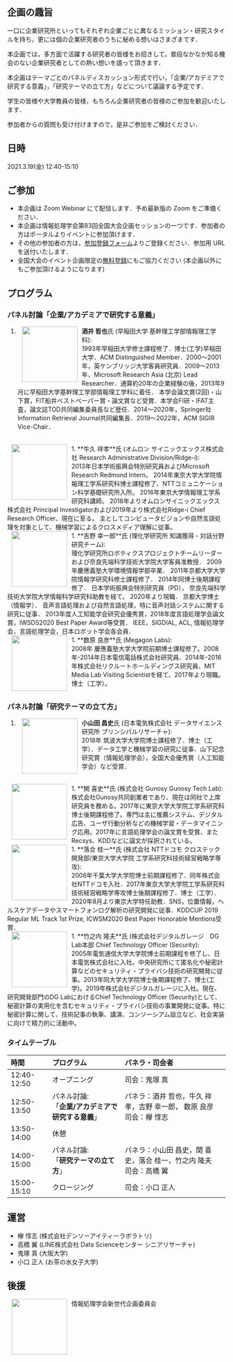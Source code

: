 <link rel="stylesheet" href="https://keyakkie.github.io/ipsj83-industry-panel/style.css" type="text/css" />

## <span class="fs150">企画の趣旨</span>
一口に企業研究所といってもそれぞれ企業ごとに異なるミッション・研究スタイルを持ち，更には個の企業研究者のうちに秘める想いはさまざまです．
  
  本企画では，多方面で活躍する研究者の皆様をお招きして，普段なかなか知る機会のない企業研究者としての熱い想いを語って頂きます．
  
  本企画はテーマごとのパネルディスカッション形式で行い，「企業/アカデミアで研究する意義」，「研究テーマの立て方」などについて議論する予定です．
  
  学生の皆様や大学教員の皆様，もちろん企業研究者の皆様のご参加を歓迎いたします．
  
  参加者からの質問も受け付けますので，是非ご参加をご検討ください．

## <span class="fs150">日時</span>
2021.3.19(金) 12:40-15:10

## <span class="fs150">ご参加</span>
* 本企画は Zoom Webinar にて配信します．予め最新版の Zoom をご準備ください．
* 本企画は情報処理学会第83回全国大会企画セッションの一つです．参加者の方はポータルよりイベントに参加頂けます．
* その他の参加者の方は，<a href="https://forms.gle/eYQKuv8BaTJc1AbQ8">参加登録フォーム</a>よりご登録ください．参加用 URL を送付いたします．
* 全国大会のイベント企画限定の<a href="https://www.ipsj.or.jp/event/taikai/83/event_reserve.html">無料登録</a>にもご協力ください (本企画以外にもご参加頂けるようになります)

## <span class="fs150">プログラム</span>
### <span class="fs150">パネル討論「企業/アカデミアで研究する意義」</span>
1. <img src="https://drive.google.com/uc?export=view&id=1i1Zw2W6qZlRcGq0Z5kJyUknjFsYC98Di" width="128" align="left" hspace="10"> <span class="fs125">**酒井 哲也**</span>氏 (早稲田大学 基幹理工学部情報理工学科):<br /> <span class="fs75">1993年早稲田大学修士課程修了．博士(工学)早稲田大学．ACM Distinguished Member．2000～2001年，英ケンブリッジ大学客員研究員．2009～2013年，Microsoft Research Asia (北京) Lead Researcher．通算約20年の企業経験の後，2013年9月に早稲田大学基幹理工学部情報理工学科に着任． 本学会論文賞(2回)・山下賞，FIT船井ベストペーパー賞・論文賞など受賞．本学会FI研・IFAT主査，論文誌TOD共同編集委員長など歴任．2014～2020年，Springer社Information Retrieval Journal共同編集長．2019～2022年，ACM SIGIR Vice-Chair．</span>  
<br clear="left">
1. <img src="https://drive.google.com/uc?export=view&id=1u6wViXN3DGJt5Y-94ULnjVGpdLg_7Rso" width="128" align="left" hspace="10"> <span class="fs125">**牛久 祥孝**</span>氏 (オムロン サイニックエックス株式会社 Research Administrative Division/Ridge-i):<br /> <span class="fs75">2013年日本学術振興会特別研究員およびMicrosoft Research Redmond Intern。 2014年東京大学大学院情報理工学系研究科博士課程修了、NTTコミュニケーション科学基礎研究所入所。 2016年東京大学情報理工学系研究科講師。 2018年よりオムロンサイニックエックス株式会社 Principal Investigatorおよび2019年より株式会社Ridge-i Chief Research Officer、現在に至る。 主としてコンピュータビジョンや自然言語処理を対象として、機械学習によるクロスメディア理解に従事。</span>  
<br clear="left">
1. <img src="https://drive.google.com/uc?export=view&id=1L9-z6VWfxPPJkMQR8zjOr3T9UNcVkRfA" width="128" align="left" hspace="10"> <span class="fs125">**吉野 幸一郎**</span>氏 (理化学研究所 知識獲得・対話分野研究チーム):<br /> <span class="fs75">理化学研究所ロボティクスプロジェクトチームリーダーおよび奈良先端科学技術大学院大学客員准教授． 2009年慶應義塾大学環境情報学部卒業． 2011年京都大学大学院情報学研究科修士課程修了． 2014年同博士後期課程修了． 日本学術振興会特別研究員（PD）， 奈良先端科学技術大学院大学情報科学研究科助教を経て， 2020年より現職． 京都大学博士（情報学）． 音声言語処理および自然言語処理，特に音声対話システムに関する研究に従事． 2013年度人工知能学会研究会優秀賞，2018年度言語処理学会論文賞，IWSDS2020 Best Paper Award等受賞． IEEE，SIGDIAL, ACL, 情報処理学会，言語処理学会，日本ロボット学会各会員．</span>  
<br clear="left">
1. <img src="https://drive.google.com/uc?export=view&id=15xd9FsJX_p61KZQSdXmOuvtH41mpHNho" width="128" align="left" hspace="10"> <span class="fs125">**数原 良彦**</span>氏 (Megagon Labs):<br /> <span class="fs75">2008年 慶應義塾大学大学院前期博士課程修了。2008年-2014年日本電信電話株式会社研究員、2014年-2016年株式会社リクルートホールディングス研究員、MIT Media Lab Visiting Scientistを経て、2017年より現職。博士（工学）。</span>  
<br clear="left">

### <span class="fs150">パネル討論「研究テーマの立て方」</span>
1. <img src="https://drive.google.com/uc?export=view&id=15i4cgIjPtZpDGAfGxSUo90Dxrx67u2EI" width="128" align="left" hspace="10"> <span class="fs125">**小山田 昌史**</span>氏 (日本電気株式会社 データサイエンス研究所 プリンシパルリサーチャ):<br /> <span class="fs75">2018年 筑波大学大学院博士課程修了．博士（工学）．データ工学と機械学習の研究に従事．山下記念研究賞（情報処理学会），全国大会優秀賞（人工知能学会）など受賞．</span>  
<br clear="left">
1. <img src="https://drive.google.com/uc?export=view&id=1TdZap8fMT8izkqdsUmluOtU8YX87XQDd" width="128" align="left" hspace="10"> <span class="fs125">**関 喜史**</span>氏 (株式会社 Gunosy Gunosy Tech Lab):<br /> <span class="fs75">株式会社Gunosy共同創業者であり、現在は同社で上席研究員を務める。2017年に東京大学大学院工学系研究科博士後期課程修了。専門は主に推薦システム、デジタル広告、ユーザ行動分析などの機械学習・データマイニング応用。2017年に言語処理学会の論文賞を受賞、またRecsys、KDDなどに論文が採択されている。</span>  
<br clear="left">
1. <img src="https://drive.google.com/uc?export=view&id=11hEBqmXK5lCD6RBopU6Y3P6kuOre8qeR" width="128" align="left" hspace="10"> <span class="fs125">**落合 桂一**</span>氏 (株式会社 NTTドコモ クロステック開発部/東京大学大学院 工学系研究科技術経営戦略学専攻):<br /> <span class="fs75">2008年千葉大学大学院博士前期課程修了．同年株式会社NTTドコモ入社．2017年東京大学大学院工学系研究科技術経営戦略学専攻博士後期課程修了．博士（工学）．2020年8月より東京大学特任助教．SNS，位置情報，ヘルスケアデータやスマートフォンログ解析の研究開発に従事．KDDCUP 2019 Regular ML Track 1st Prize, ICWSM2020 Best Paper Honorable Mentions受賞．</span>  
<br clear="left">
1. <img src="https://drive.google.com/uc?export=view&id=1lSCaer09DqCe-y40HksqY3_27bQ7lPI4" width="128" align="left" hspace="10"> <span class="fs125">**竹之内 隆夫**</span>氏 (株式会社デジタルガレージ　DG Lab本部 Chief Technology Officer (Security):<br /> <span class="fs75">2005年電気通信大学大学院博士前期課程を修了し、日本電気株式会社に入社。中央研究所にて匿名化や秘密計算などのセキュリティ・プライバシ技術の研究開発に従事。2013年同大学大学院博士後期課程修了、博士(工学)。2019年株式会社デジタルガレージに入社。現在、研究開発部門のDG LabにおけるChief Technology Officer (Security)として、秘密計算の実用化を含むセキュリティ・プライバシ技術の事業開発に従事。特に秘密計算に関して、技術記事の執筆、講演、コンソーシアム設立など、社会実装に向けて精力的に活動中。</span>  

### <span class="fs150">タイムテーブル</span>

| **時間** | **プログラム** | **パネラ・司会者** |
| :--- | :--- | :--- |
| 12:40-12:50 | オープニング | 司会：鬼塚 真 |
| 12:50-13:50 | パネル討論:<br />「**企業/アカデミアで研究する意義**」 | パネラ：酒井 哲也，牛久 祥孝，吉野 幸一郎， 数原 良彦<br />司会：欅 惇志 |
| 13:50-14:00 | 休憩 |  |
| 14:00-15:00 | パネル討論:<br />「**研究テーマの立て方**」 | パネラ：小山田 昌史，関 喜史，落合 桂一，竹之内 隆夫<br />司会：高橋 翼 |
| 15:00-15:10 | クロージング | 司会：小口 正人 |

## <span class="fs150">運営</span>
* 欅 惇志 (株式会社デンソーアイティーラボラトリ)
* 高橋 翼 (LINE株式会社 Data Scienceセンター シニアリサーチャ)
* 鬼塚 真 (大阪大学)
* 小口 正人 (お茶の水女子大学)

## <span class="fs150">後援</span>
情報処理学会新世代企画委員会
<img src="https://drive.google.com/uc?export=view&id=1LGB_mduCl6SkcC9Nn7ns3rqJ72v2oGpx" width="128" align="left" hspace="10">
